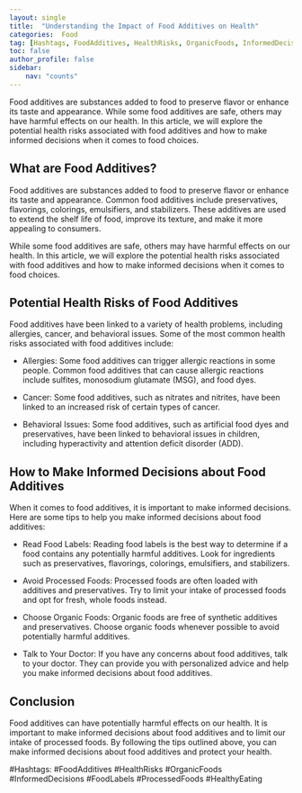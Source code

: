```yaml
---
layout: single
title:  "Understanding the Impact of Food Additives on Health"
categories:  Food
tag: [Hashtags, FoodAdditives, HealthRisks, OrganicFoods, InformedDecisions, FoodLabels, ProcessedFoods, HealthyEating, ]
toc: false
author_profile: false
sidebar:
    nav: "counts"
---
```

    
Food additives are substances added to food to preserve flavor or enhance its taste and appearance. While some food additives are safe, others may have harmful effects on our health. In this article, we will explore the potential health risks associated with food additives and how to make informed decisions when it comes to food choices.

## What are Food Additives?

Food additives are substances added to food to preserve flavor or enhance its taste and appearance. Common food additives include preservatives, flavorings, colorings, emulsifiers, and stabilizers. These additives are used to extend the shelf life of food, improve its texture, and make it more appealing to consumers.

While some food additives are safe, others may have harmful effects on our health. In this article, we will explore the potential health risks associated with food additives and how to make informed decisions when it comes to food choices.

## Potential Health Risks of Food Additives

Food additives have been linked to a variety of health problems, including allergies, cancer, and behavioral issues. Some of the most common health risks associated with food additives include:

- Allergies: Some food additives can trigger allergic reactions in some people. Common food additives that can cause allergic reactions include sulfites, monosodium glutamate (MSG), and food dyes.

- Cancer: Some food additives, such as nitrates and nitrites, have been linked to an increased risk of certain types of cancer.

- Behavioral Issues: Some food additives, such as artificial food dyes and preservatives, have been linked to behavioral issues in children, including hyperactivity and attention deficit disorder (ADD).

## How to Make Informed Decisions about Food Additives

When it comes to food additives, it is important to make informed decisions. Here are some tips to help you make informed decisions about food additives:

- Read Food Labels: Reading food labels is the best way to determine if a food contains any potentially harmful additives. Look for ingredients such as preservatives, flavorings, colorings, emulsifiers, and stabilizers.

- Avoid Processed Foods: Processed foods are often loaded with additives and preservatives. Try to limit your intake of processed foods and opt for fresh, whole foods instead.

- Choose Organic Foods: Organic foods are free of synthetic additives and preservatives. Choose organic foods whenever possible to avoid potentially harmful additives.

- Talk to Your Doctor: If you have any concerns about food additives, talk to your doctor. They can provide you with personalized advice and help you make informed decisions about food additives.

## Conclusion

Food additives can have potentially harmful effects on our health. It is important to make informed decisions about food additives and to limit our intake of processed foods. By following the tips outlined above, you can make informed decisions about food additives and protect your health.

#Hashtags: 
#FoodAdditives #HealthRisks #OrganicFoods #InformedDecisions #FoodLabels #ProcessedFoods #HealthyEating